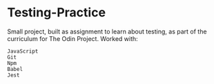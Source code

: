 # Testing-Practice

Small project, built as assignment to learn about testing, as part of the curriculum for The Odin Project.
Worked with:

    JavaScript
    Git
    Npm
    Babel
    Jest
